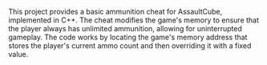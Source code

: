 This project provides a basic ammunition cheat for AssaultCube, implemented in C++.
The cheat modifies the game's memory to ensure that the player always has unlimited 
ammunition, allowing for uninterrupted gameplay. The code works by locating the 
game's memory address that stores the player's current ammo count and then overriding
it with a fixed value.
